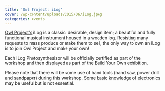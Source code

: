 ```yaml
---
title: 'Owl Project: iLog'
cover: /wp-content/uploads/2015/06/iLog.jpeg
categories: events
---
```

[Owl Project's](http://www.owlproject.com/) iLog is a classic, desirable, design item; a beautiful and fully functional musical instrument housed in a wooden log. Resisting many requests to mass produce or make them to sell, the only way to own an iLog is to join Owl Project and make your own!

Each iLog Photosynthesisor will be officially certified as part of the workshop and then displayed as part of the Build Your Own exhibition.

Please note that there will be some use of hand tools (hand saw, power drill and sandpaper) during this workshop. Some basic knowledge of electronics may be useful but is not essential.
